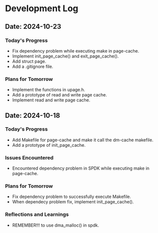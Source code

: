 # Development Log

## Date: 2024-10-23

### Today's Progress
- Fix dependency problem while executing make in page-cache.
- Implement init_page_cache() and exit_page_cache().
- Add struct page.
- Add a .gitignore file.

### Plans for Tomorrow
- Implement the functions in upage.h.
- Add a prototype of read and write page cache.
- Implement read and write page cache.

## Date: 2024-10-18

### Today's Progress
- Add Makefile for page-cache and make it call the dm-cache makefile.
- Add a prototype of init_page_cache.

### Issues Encountered
- Encountered dependency problem in SPDK while executing make in page-cache.

### Plans for Tomorrow
- Fix dependency problem to successfully execute Makefile.
- When dependecy problem fix, implement init_page_cache().

### Reflections and Learnings
- REMEMBER!!! to use dma_malloc() in spdk.
